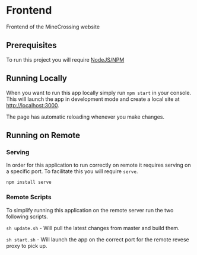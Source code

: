 # Frontend
Frontend of the MineCrossing website

## Prerequisites
To run this project you will require [NodeJS/NPM](https://nodejs.org/en/)

## Running Locally
When you want to run this app locally simply run `npm start` in your console. This will launch the app in development mode and create a local site at [http://localhost:3000](http://localhost:3000).

The page has automatic reloading whenever you make changes.

## Running on Remote

### Serving
In order for this application to run correctly on remote it requires serving on a specific port. To facilitate this you will require `serve`.

`npm install serve`

### Remote Scripts
To simplify running this application on the remote server run the two following scripts.

`sh update.sh` - Will pull the latest changes from master and build them.

`sh start.sh` - Will launch the app on the correct port for the remote revese proxy to pick up.